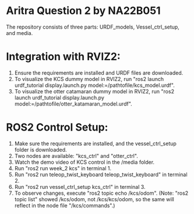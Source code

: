 # Aritra Question 2 by NA22B051
The repository consists of three parts: URDF_models, Vessel_ctrl_setup, and media.

# Integration with RVIZ2:
1. Ensure the requirements are installed and URDF files are downloaded.
2. To visualize the KCS dummy model in RVIZ2, run "ros2 launch urdf_tutorial display.launch.py model:=/pathtofile/kcs_model.urdf".
3. To visualize the otter catamaran dummy model in RVIZ2, run "ros2 launch urdf_tutorial display.launch.py model:=/pathtofile/otter_katamaran_model.urdf".
# ROS2 Control Setup:
1. Make sure the requirements are installed, and the vessel_ctrl_setup folder is downloaded.
2. Two nodes are available: "kcs_ctrl" and "otter_ctrl".
3. Watch the demo video of KCS control in the /media folder.
4. Run "ros2 run week_2 kcs" in terminal 1.
5. Run "ros2 run teleop_twist_keyboard teleop_twist_keyboard" in terminal 2.
6. Run "ros2 run vessel_ctrl_setup kcs_ctrl" in terminal 3.
7. To observe changes, execute "ros2 topic echo /kcs/odom". (Note: "ros2 topic list" showed /kcs/odom, not /kcs/kcs/odom, so the same will reflect in the node file "/kcs/commands".)
